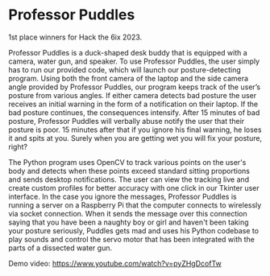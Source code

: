 # Professor Puddles
1st place winners for Hack the 6ix 2023.

Professor Puddles is a duck-shaped desk buddy that is equipped with a camera, water gun, and speaker. To use Professor Puddles, the user simply has to run our provided code, which will launch our posture-detecting program. Using both the front camera of the laptop and the side camera angle provided by Professor Puddles, our program keeps track of the user’s posture from various angles. If either camera detects bad posture the user receives an initial warning in the form of a notification on their laptop. If the bad posture continues, the consequences intensify. After 15 minutes of bad posture, Professor Puddles will verbally abuse notify the user that their posture is poor. 15 minutes after that if you ignore his final warning, he loses it and spits at you. Surely when you are getting wet you will fix your posture, right?

The Python program uses OpenCV to track various points on the user's body and detects when these points exceed standard sitting proportions and sends desktop notifications. The user can view the tracking live and create custom profiles for better accuracy with one click in our Tkinter user interface. In the case you ignore the messages, Professor Puddles is running a server on a Raspberry Pi that the computer connects to wirelessly via socket connection. When it sends the message over this connection saying that you have been a naughty boy or girl and haven't been taking your posture seriously, Puddles gets mad and uses his Python codebase to play sounds and control the servo motor that has been integrated with the parts of a dissected water gun.


Demo video: https://www.youtube.com/watch?v=pyZHgDcofTw
